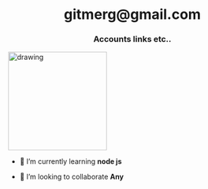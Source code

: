 

<h1 align="center">gitmerg@gmail.com</h1>
<h3 align="center">Accounts links etc..</h3>

<img src="Hipster-Developer-Dice-1024x640.jpg" alt="drawing" width="200"/>



- 🌱 I’m currently learning **node js**

- 👯 I’m looking to collaborate **Any**



